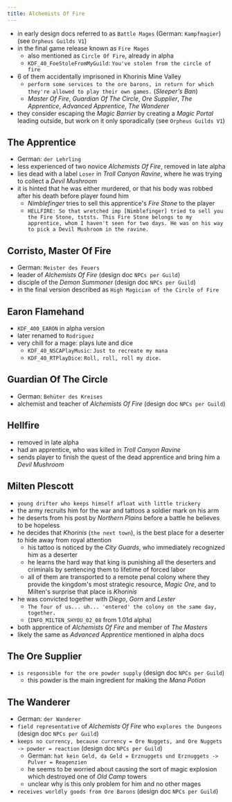 ```yaml
---
title: Alchemists Of Fire
---
```


- in early design docs referred to as `Battle Mages` (German: `Kampfmagier`) (see `Orpheus Guilds V1`)
- in the final game release known as `Fire Mages`
  - also mentioned as `Circle Of Fire`, already in alpha
  - `KDF_40_FoeStoleFromMyGuild`: `You've stolen from the circle of fire`
- 6 of them accidentally imprisoned in Khorinis Mine Valley
  - `perform some services to the ore barons, in return for which they're allowed to play their own games.` (_Sleeper's Ban_)
  - _Master Of Fire_, _Guardian Of The Circle_, _Ore Supplier_, _The Apprentice_, _Advanced Apprentice_, _The Wanderer_ 
- they consider escaping the _Magic Barrier_ by creating a _Magic Portal_ leading outside, but work on it only sporadically (see `Orpheus Guilds V1`)

## The Apprentice
- German: `der Lehrling`
- less experienced of two novice _Alchemists Of Fire_, removed in late alpha
- lies dead with a label `Loser` in _Troll Canyon Ravine_, where he was trying to collect a _Devil Mushroom_
- it is hinted that he was either murdered, or that his body was robbed after his death before player found him
  - _Nimblefinger_ tries to sell this apprentice's _Fire Stone_ to the player
  - `HELLFIRE: So that wretched imp [Nimblefinger] tried to sell you the Fire Stone, tststs. This Fire Stone belongs to my apprentice, whom I haven't seen for two days. He was on his way to pick a Devil Mushroom in the ravine.`

## Corristo, Master Of Fire
- German: `Meister des Feuers`
- leader of _Alchemists Of Fire_ (design doc `NPCs per Guild`)
- disciple of the _Demon Summoner_ (design doc `NPCs per Guild`)
- in the final version described as `High Magician of the Circle of Fire`

## Earon Flamehand
- `KDF_400_EARON` in alpha version
- later renamed to `Rodriguez`
- very chill for a mage: plays lute and dice
  - `KDF_40_NSCAPlayMusic`: `Just to recreate my mana`
  - `KDF_40_RTPlayDice`: `Roll, roll, roll my dice.`

## Guardian Of The Circle
- German: `Behüter des Kreises`
- alchemist and teacher of _Alchemists Of Fire_ (design doc `NPCs per Guild`)

## Hellfire
- removed in late alpha
- had an apprentice, who was killed in _Troll Canyon Ravine_
- sends player to finish the quest of the dead apprentice and bring him a _Devil Mushroom_

## Milten Plescott
- `young drifter who keeps himself afloat with little trickery`
- the army recruits him for the war and tattoos a soldier mark on his arm
- he deserts from his post by _Northern Plains_ before a battle he believes to be hopeless
- he decides that _Khorinis_ (`the next town`), is the best place for a deserter to hide away from royal attention
  - his tattoo is noticed by the _City Guards_, who immediately recognized him as a deserter
  - he learns the hard way that king is punishing all the deserters and criminals by sentencing them to lifetime of forced labor
  - all of them are transported to a remote penal colony where they provide the kingdom's most strategic resource, _Magic Ore_, and to Milten's surprise that place is _Khorinis_
- he was convicted together with _Diego_, _Gorn_ and _Lester_
  - `The four of us... uh... 'entered' the colony on the same day, together.`
  - (`INFO_MILTEN_SHYOU_02_08` from 1.01d alpha)
- both apprentice of _Alchemists Of Fire_ and member of _The Masters_
- likely the same as _Advanced Apprentice_ mentioned in alpha docs

## The Ore Supplier
- `is responsible for the ore powder supply` (design doc `NPCs per Guild`)
  - this powder is the main ingredient for making the _Mana Potion_

## The Wanderer
- German: `der Wanderer`
- `field representative` of _Alchemists Of Fire_ who `explores the Dungeons` (design doc `NPCs per Guild`)
- `keeps no currency, because currency = Ore Nuggets, and Ore Nuggets -> powder = reaction` (design doc `NPCs per Guild`)
  - German: `hat kein Geld, da Geld = Erznuggets und Erznuggets -> Pulver = Reagenzien`
  - he seems to be worried about causing the sort of magic explosion which destroyed one of _Old Camp_ towers
  - unclear why is this only problem for him and no other mages
- `receives worldly goods from Ore Barons` (design doc `NPCs per Guild`)
